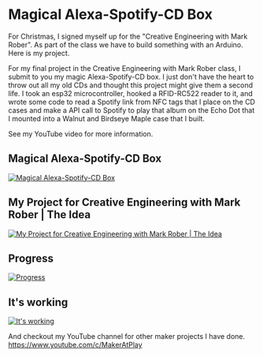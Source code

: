 # Magical Alexa-Spotify-CD Box


For Christmas, I signed myself up for the "Creative Engineering with Mark Rober". As part of the class we have to build something with an Arduino. Here is my project. 

For my final project in the Creative Engineering with Mark Rober class, I submit to you my magic Alexa-Spotify-CD box. 
I just don't have the heart to throw out all my old CDs and thought this project might give them a second life. I took an 
esp32 microcontroller, hooked a RFID-RC522 reader to it, and wrote some code to read a Spotify link from NFC tags that I 
place on the CD cases and make a API call to Spotify to play that album on the Echo Dot that I mounted into a Walnut and 
Birdseye Maple case that I built.


See my YouTube video for more information.

## Magical Alexa-Spotify-CD Box  

[![Magical Alexa-Spotify-CD Box](https://img.youtube.com/vi/H2HJ-LY7-lQ/0.jpg)](https://youtu.be/H2HJ-LY7-lQ "Magical Alexa-Spotify-CD Box")

## My Project for Creative Engineering with Mark Rober | The Idea  

[![My Project for Creative Engineering with Mark Rober | The Idea](https://img.youtube.com/vi/7CPkmOHev_A/0.jpg)](https://youtu.be/7CPkmOHev_A "My Project for Creative Engineering with Mark Rober | The Idea")


## Progress  

[![Progress](https://img.youtube.com/vi/dpDbMA8f0VY/0.jpg)](https://youtu.be//dpDbMA8f0VY "Progress")

## It's working  

[![It's working](https://img.youtube.com/vi/isom4NREq14/0.jpg)](https://youtu.be/isom4NREq14 "It's working")


And checkout my YouTube channel for other maker projects I have done. https://www.youtube.com/c/MakerAtPlay
